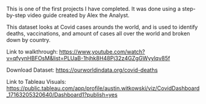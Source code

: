 This is one of the first projects I have completed. It was done using a step-by-step video guide created by Alex the Analyst.

This dataset looks at Covid cases arounds the world, and is used to identify deaths, vaccinations, and amount of cases all over the world and broken down by country.

Link to walkthrough: https://www.youtube.com/watch?v=qfyynHBFOsM&list=PLUaB-1hjhk8H48Pj32z4GZgGWyylqv85f

Download Dataset: https://ourworldindata.org/covid-deaths

Link to Tableau Visuals: https://public.tableau.com/app/profile/austin.witkowski/viz/CovidDashboard_17163205320640/Dashboard1?publish=yes
